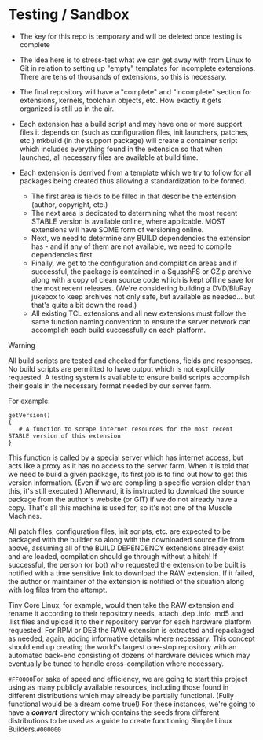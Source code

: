 # Testing / Sandbox

* The key for this repo is temporary and will be deleted once testing is complete
* The idea here is to stress-test what we can get away with from Linux to Git in relation to setting up "empty" templates for incomplete extensions. There are tens of thousands of extensions, so this is necessary.
* The final repository will have a "complete" and "incomplete" section for extensions, kernels, toolchain objects, etc.  How exactly it gets organized is still up in the air.

* Each extension has a build script and may have one or more support files it depends on (such as configuration files, init launchers, patches, etc.)  mkbuild (in the support package) will create a container script which includes everything found in the extension so that when launched, all necessary files are available at build time.
* Each extension is derrived from a template which we try to follow for all packages being created thus allowing a standardization to be formed.
  * The first area is fields to be filled in that describe the extension (author, copyright, etc.)
  * The next area is dedicated to determining what the most recent STABLE version is available online, where applicable.  MOST extensions will have SOME form of versioning online.
  * Next, we need to determine any BUILD dependencies the extension has - and if any of them are not available, we need to compile dependencies first.
  * Finally, we get to the configuration and compilation areas and if successful, the package is contained in a SquashFS or GZip archive along with a copy of clean source code which is kept offline save for the most recent releases.  (We're considering building a DVD/BluRay jukebox to keep archives not only safe, but available as needed...  but that's quite a bit down the road.)
  * All existing TCL extensions and all new extensions must follow the same function naming convention to ensure the server network can accomplish each build successfully on each platform.
    
> [!WARNING]
> All build scripts are tested and checked for functions, fields and responses.  No build scripts are permitted to have output which is not explicitly requested.
> A testing system is available to ensure build scripts accomplish their goals in the necessary format needed by our server farm.

For example:
```
getVersion()
{
   # A function to scrape internet resources for the most recent STABLE version of this extension
}
```
This function is called by a special server which has internet access, but acts like a proxy as it has no access to the server farm. When it is told that we need to build a given package, its first job is to find out how to get this version information.  (Even if we are compiling a specific version older than this, it's still executed.)  Afterward, it is instructed to download the source package from the author's website (or GIT) if we do not already have a copy.  That's all this machine is used for, so it's not one of the Muscle Machines.

All patch files, configuration files, init scripts, etc. are expected to be packaged with the builder so along with the downloaded source file from above, assuming all of the BUILD DEPENDENCY extensions already exist and are loaded, compilation should go through without a hitch!  If successful, the person (or bot) who requested the extension to be built is notified with a time sensitive link to download the RAW extension.  If it failed, the author or maintainer of the extension is notified of the situation along with log files from the attempt.

Tiny Core Linux, for example, would then take the RAW extension and rename it according to their repository needs, attach .dep .info .md5 and .list files and upload it to their repository server for each hardware platform requested.  For RPM or DEB the RAW extension is extracted and repackaged as needed, again, adding informative details where necessary.  This concept should end up creating the world's largest one-stop repository with an automated back-end consisting of dozens of hardware devices which may eventually be tuned to handle cross-compilation where necessary.


`#FF0000`For sake of speed and efficiency, we are going to start this project using as many publicly available resources, including those found in different distributions which may already be partially functional.  (Fully functional would be a dream come true!)
For these instances, we're going to have a ***convert*** directory which contains the seeds from different distributions to be used as a guide to create functioning Simple Linux Builders.`#000000`